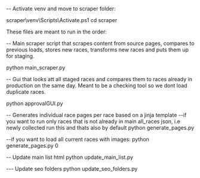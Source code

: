 -- Activate venv and move to scraper folder:

scraper\venv\Scripts\Activate.ps1
cd scraper

These files are meant to run in the order:

-- Main scraper script that scrapes content from source pages, compares to previous loads, stores new races, transforms new races and puts them up for staging.

python main_scraper.py

-- Gui that looks att all staged races and compares them to races already in production on the same day. Meant to be a checking tool so we dont load duplicate races.

python approvalGUI.py

-- Generates individual race pages per race based on a jinja template
--if you want to run only races that is not already in main all_races json, i.e newly collected run this and thats also by default
python generate_pages.py

--if you want to load all current races with images:
python generate_pages.py 0

-- Update main list html
python update_main_list.py

--- Update seo folders
python update_seo_folders.py
